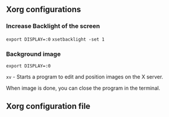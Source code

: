 ## Xorg configurations

### Increase Backlight of the screen
`export DISPLAY=:0`
`xsetbacklight -set 1`

### Background image

`export DISPLAY=:0`

`xv` - Starts a program to edit and position images on the X server.

When image is done, you can close the program in the terminal.

## Xorg configuration file
